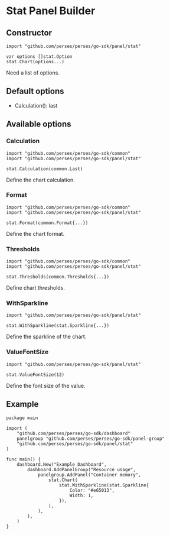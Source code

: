 # Stat Panel Builder

## Constructor

```golang
import "github.com/perses/perses/go-sdk/panel/stat"

var options []stat.Option
stat.Chart(options...)
```

Need a list of options.

## Default options

- Calculation(): last

## Available options

### Calculation

```golang
import "github.com/perses/perses/go-sdk/common"
import "github.com/perses/perses/go-sdk/panel/stat" 

stat.Calculation(common.Last)
```

Define the chart calculation.

### Format

```golang
import "github.com/perses/perses/go-sdk/common"
import "github.com/perses/perses/go-sdk/panel/stat" 

stat.Format(common.Format{...})
```

Define the chart format.

### Thresholds

```golang
import "github.com/perses/perses/go-sdk/common"
import "github.com/perses/perses/go-sdk/panel/stat"

stat.Thresholds(common.Thresholds{...})
```

Define chart thresholds.

### WithSparkline

```golang
import "github.com/perses/perses/go-sdk/panel/stat" 

stat.WithSparkline(stat.Sparkline{...})
```

Define the sparkline of the chart.

### ValueFontSize

```golang
import "github.com/perses/perses/go-sdk/panel/stat" 

stat.ValueFontSize(12)
```

Define the font size of the value.

## Example

```golang
package main

import (
	"github.com/perses/perses/go-sdk/dashboard"
	panelgroup "github.com/perses/perses/go-sdk/panel-group"
	"github.com/perses/perses/go-sdk/panel/stat"
)

func main() {
	dashboard.New("Example Dashboard",
		dashboard.AddPanelGroup("Resource usage",
			panelgroup.AddPanel("Container memory",
				stat.Chart(
					stat.WithSparkline(stat.Sparkline{
						Color: "#e65013",
						Width: 1,
					}),
				),
			),
		),
	)
}
```
